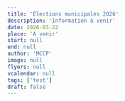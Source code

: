 ```yaml
---
title: 'Élections municipales 2026'
description: 'Information à venir'
date: 2026-03-22
place: 'À venir'
start: null
end: null
author: 'MCCP'
image: null
flyers: null
vcalendar: null
tags: ['test']
draft: false
---
```

